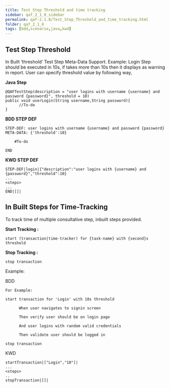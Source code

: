 ```yaml
---
title: Test Step Threshold and time tracking
sidebar: qaf_2_1_8_sidebar
permalink: qaf-2.1.8/Test_Step_Threshold_and_time_tracking.html
folder: qaf_2_1_8
tags: [bdd,scenario,java,kwd]
---
```


## Test Step Threshold
In Built ‘threshold’ Test Step Meta-Data Support.
Example: Login Step should be executed in 10s, if takes more than 10s then it displays as warning in report.
User can specify threshold value by following way,
 
<b>Java Step</b>

```
@QAFTestStep(description = "user logins with username {username} and password {password}", threshold = 10)
public void userLogin(String username,String password){
      //To-do
}
```

<b>BDD STEP DEF</b>

```
STEP-DEF: user logins with username {username} and password {password}
META-DATA: {'threshold':10}
 
    #To-do 
 
END
```

<b>KWD STEP DEF</b>

```
STEP-DEF|login|{"description":"user logins with {username} and {password}","threshold":10}
...
<steps>
...
END|[]|
``` 

## In Built Steps for Time-Tracking

To track time of multiple consultative step, inbuilt steps provided.

<b>Start Tracking :</b> 

```
start (transaction|time-tracker) for {task-name} with {second}s threshold
```

<b>Stop Tracking :</b>

``` 
stop transaction
``` 

Example:

BDD

```
For Example:
 
start transaction for 'Login' with 10s threshold
 
      When user navigates to signin screen
 
      Then verify user should be on login page
 
      And user logins with random valid credentials
 
      Then validate user should be logged in
 
stop transaction
```

KWD

```
startTransaction|["Login","10"]|
...
<steps>
..
stopTransaction|[]|
```

